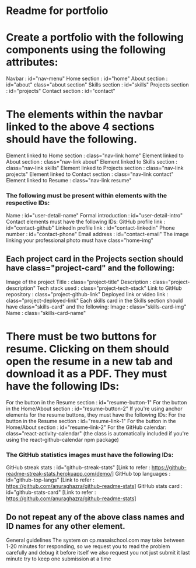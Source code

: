 # Readme for portfolio

# Create a portfolio with the following components using the following attributes:

Navbar : id="nav-menu"
Home section : id="home"
About section : id="about" class="about section"
Skills section : id="skills"
Projects section : id="projects"
Contact section : id="contact"

# The elements within the navbar linked to the above 4 sections should have the following.

Element linked to Home section : class="nav-link home"
Element linked to About section : class="nav-link about"
Element linked to Skills section : class="nav-link skills"
Element linked to Projects section : class="nav-link projects"
Element linked to Contact section : class="nav-link contact"
Element linked to Resume : class="nav-link resume"

### The following must be present within elements with the respective IDs:

Name : id="user-detail-name"
Formal introduction : id="user-detail-intro"
Contact elements must have the following IDs:
GitHub profile link : id="contact-github"
LinkedIn profile link : id="contact-linkedin"
Phone number : id="contact-phone"
Email address : id="contact-email"
The image linking your professional photo must have class="home-img"

## Each project card in the Projects section should have class="project-card" and the following:

Image of the project
Title : class="project-title"
Description : class="project-description"
Tech stack used : class="project-tech-stack"
Link to GitHub repository : class="project-github-link"
Deployed link or video link : class="project-deployed-link"
Each skills card in the Skills section should have class="skills-card" and the following:
Image : class="skills-card-img"
Name : class="skills-card-name"

# There must be two buttons for resume. Clicking on them should open the resume in a new tab and download it as a PDF. They must have the following IDs:

For the button in the Resume section : id="resume-button-1"
For the button in the Home/About section : id="resume-button-2"
If you're using anchor elements for the resume buttons, they must have the following IDs:
For the button in the Resume section : id="resume-link-1"
For the button in the Home/About section : id="resume-link-2"
For the GitHub calendar: class="react-activity-calendar" (the class is automatically included if you're using the react-github-calendar npm package)

### The GitHub statistics images must have the following IDs:

GitHub streak stats : id="github-streak-stats" [Link to refer : https://github-readme-streak-stats.herokuapp.com/demo/]
GitHub top languages : id="github-top-langs" [Link to refer : https://github.com/anuraghazra/github-readme-stats]
GitHub stats card : id="github-stats-card" [Link to refer : https://github.com/anuraghazra/github-readme-stats]

## Do not repeat any of the above class names and ID names for any other element.

General guidelines
The system on cp.masaischool.com may take between 1-20 minutes for responding,
so we request you to read the problem carefully and debug it before itself
we also request you not just submit it last minute
try to keep one submission at a time
